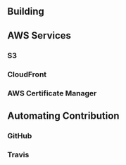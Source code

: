 

## Building

## AWS Services

### S3

### CloudFront

### AWS Certificate Manager

## Automating Contribution

### GitHub

### Travis
